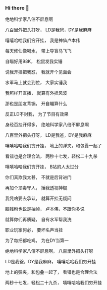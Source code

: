 ### Hi there 👋

绝地科学家八倍不屏息啊

八百里外把头打呀， LD是我爸，DY是我麻麻

嘻嘻哈哈我们穷开挂， 我是神仙卢本伟

每天修仙像喝水， 带上导盲马飞飞

自瞄好用98K， 松鼠发我实锤

说我开挂把我怼， 我就开个见面会

水军马上就会到位， 大家实锤我

我照样开直播， 就算有外挂风波

那也是朋友背锅， 开自瞄算什么

反正LD不封我， 为了节目有效果

身经百挂开得多， 绝地科学家八倍不屏息啊

八百里外把头打呀， LD是我爸，DY是我麻麻

嘻嘻哈哈我们穷开挂， 地上的弹夹，和包叠一起了

看错也是合理合法， 两秒十七发，轻松二十九杀

嘻嘻哈哈我们穷开挂， B站的人太过分

你们真欺我太甚， 不就是后背进门

再加个顶毒守人， 捶我透视神棍

我凭啥要去承认， 就算开挂无疑问

脑残粉也说是抽帧， 卢本伟，不跟你多说

就算你们再质疑， 自有水军帮我洗

职业玩家何必， 要坏名声当挂

为了每把都吃鸡， 为在DY当第一

绝地科学家八倍不屏息啊， 八百里外把头打呀

LD是我爸，DY是我麻麻， 嘻嘻哈哈我们穷开挂

地上的弹夹，和包叠一起了， 看错也是合理合法

两秒十七发，轻松二十九杀， 嘻嘻哈哈我们穷开挂
